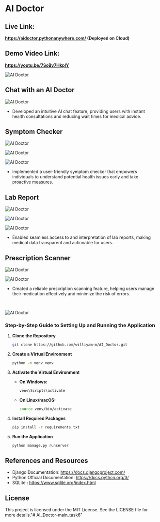 # AI Doctor

## Live Link:
**https://aidoctor.pythonanywhere.com/ (Deployed on Cloud)**


## Demo Video Link:
**https://youtu.be/7SoBv7HkpIY**



![AI Doctor](/prototype_imgs/AI_Doctor-home.png)

   
## Chat with an AI Doctor

![AI Doctor](/prototype_imgs/chat-response.png)
 - Developed an intuitive AI chat feature, providing users with instant health consultations and reducing wait times for medical advice.


## Symptom Checker

![AI Doctor](/prototype_imgs/symptom.png)

![AI Doctor](/prototype_imgs/symptom_response_top.png)

![AI Doctor](/prototype_imgs/symptom_response_bottom.png)

 - Implemented a user-friendly symptom checker that empowers individuals to understand potential health issues early and take proactive measures.



## Lab Report

![AI Doctor](/prototype_imgs/lab.png)

![AI Doctor](/prototype_imgs/lab_response_top.png)

![AI Doctor](/prototype_imgs/lab_response_bottom.png)

 - Enabled seamless access to and interpretation of lab reports, making medical data transparent and actionable for users.


## Prescription Scanner

![AI Doctor](/prototype_imgs/prescription.png)

![AI Doctor](/prototype_imgs/prescription_response.png)

 - Created a reliable prescription scanning feature, helping users manage their medication effectively and minimize the risk of errors.

<br>

![AI Doctor](/prototype_imgs/AI_Doctor-home-bottom.png)


### Step-by-Step Guide to Setting Up and Running the Application

1. **Clone the Repository**
   ```bash
   git clone https://github.com/williyam-m/AI_Doctor.git
   ```
2. **Create a Virtual Environment**
    ```bash
   python -m venv venv
   ```
3. **Activate the Virtual Environment**

   - **On Windows:**
     ```bash
     venv\Scripts\activate
     ```
   - **On Linux/macOS:**
     ```bash
     source venv/bin/activate
     ```
4. **Install Required Packages**
    ```bash
   pip install -r requirements.txt
    ```
5. **Run the Application**
 
   ```bash
   python manage.py runserver
   ```
   

## References and Resources

 - Django Documentation: https://docs.djangoproject.com/
 - Python Official Documentation: https://docs.python.org/3/
 - SQLite : https://www.sqlite.org/index.html


## License

This project is licensed under the MIT License. See the LICENSE file for more details."# AI_Doctor-main_task6" 
